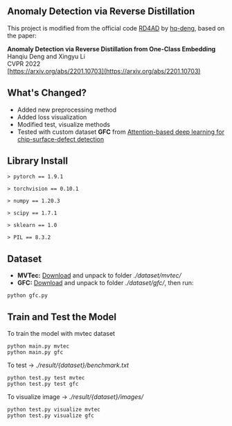 ## Anomaly Detection via Reverse Distillation

This project is modified from the official code [RD4AD](https://github.com/hq-deng/RD4AD) by [hq-deng](https://github.com/hq-deng), based on the paper:  

**Anomaly Detection via Reverse Distillation from One-Class Embedding**  
Hanqiu Deng and Xingyu Li  
CVPR 2022  
[https://arxiv.org/abs/2201.10703](https://arxiv.org/abs/2201.10703)  

## What's Changed?
- Added new preprocessing method
- Added loss visualization
- Modified test, visualize methods
- Tested with custom dataset **GFC** from [Attention-based deep learning for chip-surface-defect detection](https://doi.org/10.1007/s00170-022-09425-4)

## Library Install
	> pytorch == 1.9.1
	
	> torchvision == 0.10.1
	
	> numpy == 1.20.3
	
	> scipy == 1.7.1
	
	> sklearn == 1.0
	
	> PIL == 8.3.2
 
 ## Dataset
- **MVTec:** [Download](https://www.mvtec.com/company/research/datasets/mvtec-ad/) and unpack to folder *./dataset/mvtec/*
- **GFC:** [Download](https://pan.baidu.com/s/1DsZyyO4ITtsLWqFyGS2KEA) and unpack to folder *./dataset/gfc/*, then run:
```commandline
python gfc.py
```

## Train and Test the Model
To train the model with mvtec dataset
```commandline
python main.py mvtec
python main.py gfc
```
To test -> *./result/{dataset}/benchmark.txt*
```commandline
python test.py test mvtec
python test.py test gfc
```
To visualize image -> *./result/{dataset}/images/*
```commandline
python test.py visualize mvtec
python test.py visualize gfc
```

